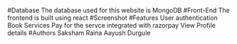 #Database
The database used for this website is MongoDB
#Front-End
The frontend is built using react
#Screenshot
#Features
User authentication
Book Services
Pay for the servce integrated with razorpay
View Profile details
#Authors
Saksham Raina
Aayush Durgule

